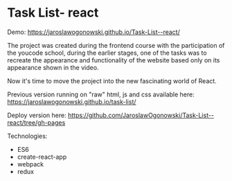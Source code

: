 # Task List- react

Demo: https://jaroslawogonowski.github.io/Task-List--react/


The project was created during the frontend course with the participation of the youcode school,
during the earlier stages, one of the tasks was to recreate the appearance and functionality of the website based only on its appearance shown in the video.

Now it's time to move the project into the new fascinating world of React.


Previous version running on "raw" html, js and css available here:
https://jaroslawogonowski.github.io/task-list/


Deploy version here: https://github.com/JaroslawOgonowski/Task-List--react/tree/gh-pages

Technologies:
- ES6
- create-react-app
- webpack
- redux